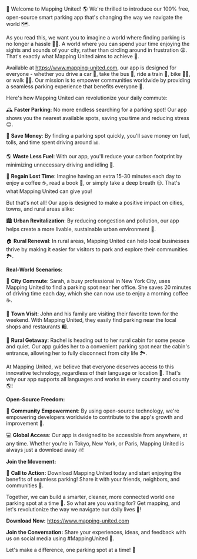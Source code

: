🚨 Welcome to Mapping United! 🌎 We're thrilled to introduce our 100% free, open-source smart parking app that's changing the way we navigate the world 🗺️.

As you read this, we want you to imagine a world where finding parking is no longer a hassle 🙅‍♂️. A world where you can spend your time enjoying the sights and sounds of your city, rather than circling around in frustration 😩. That's exactly what Mapping United aims to achieve 🚀.

Available at https://www.mapping-united.com, our app is designed for everyone - whether you drive a car 🚗, take the bus 🚌, ride a train 🚂, bike 🚴‍♀️, or walk 🏃‍♂️. Our mission is to empower communities worldwide by providing a seamless parking experience that benefits everyone 💪.

Here's how Mapping United can revolutionize your daily commute:

🕰️ **Faster Parking**: No more endless searching for a parking spot! Our app shows you the nearest available spots, saving you time and reducing stress 😌.

💸 **Save Money**: By finding a parking spot quickly, you'll save money on fuel, tolls, and time spent driving around 📊.

🌎 **Waste Less Fuel**: With our app, you'll reduce your carbon footprint by minimizing unnecessary driving and idling 💨.

🌟 **Regain Lost Time**: Imagine having an extra 15-30 minutes each day to enjoy a coffee ☕️, read a book 📖, or simply take a deep breath 😌. That's what Mapping United can give you!

But that's not all! Our app is designed to make a positive impact on cities, towns, and rural areas alike:

🏙️ **Urban Revitalization**: By reducing congestion and pollution, our app helps create a more livable, sustainable urban environment 🌆.

🏠 **Rural Renewal**: In rural areas, Mapping United can help local businesses thrive by making it easier for visitors to park and explore their communities 🏞️.

**Real-World Scenarios:**

📍 **City Commute**: Sarah, a busy professional in New York City, uses Mapping United to find a parking spot near her office. She saves 20 minutes of driving time each day, which she can now use to enjoy a morning coffee ☕️.

📍 **Town Visit**: John and his family are visiting their favorite town for the weekend. With Mapping United, they easily find parking near the local shops and restaurants 🛍️.

📍 **Rural Getaway**: Rachel is heading out to her rural cabin for some peace and quiet. Our app guides her to a convenient parking spot near the cabin's entrance, allowing her to fully disconnect from city life 🏞️.

At Mapping United, we believe that everyone deserves access to this innovative technology, regardless of their language or location 💬. That's why our app supports all languages and works in every country and county 🌎!

**Open-Source Freedom:**

🤝 **Community Empowerment**: By using open-source technology, we're empowering developers worldwide to contribute to the app's growth and improvement 🚀.

💻 **Global Access**: Our app is designed to be accessible from anywhere, at any time. Whether you're in Tokyo, New York, or Paris, Mapping United is always just a download away 🔥!

**Join the Movement:**

🎉 **Call to Action:** Download Mapping United today and start enjoying the benefits of seamless parking! Share it with your friends, neighbors, and communities 📱.

Together, we can build a smarter, cleaner, more connected world one parking spot at a time 🌟. So what are you waiting for? Get mapping, and let's revolutionize the way we navigate our daily lives 🔴!

**Download Now:** https://www.mapping-united.com

**Join the Conversation:** Share your experiences, ideas, and feedback with us on social media using #MappingUnited 💬.

Let's make a difference, one parking spot at a time! 🚀